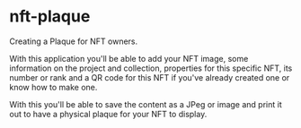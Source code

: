 # nft-plaque
Creating a Plaque for NFT owners. 

With this application you'll be able to add your NFT image, some information on the project and collection, properties for this specific NFT, its number or rank and a QR code for this NFT if you've already created one or know how to make one. 

With this you'll be able to save the content as a JPeg or image and print it out to have a physical plaque for your NFT to display. 